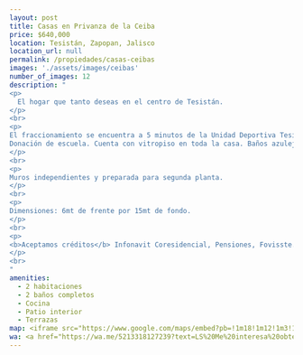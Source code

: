 ```yaml
---
layout: post
title: Casas en Privanza de la Ceiba
price: $640,000
location: Tesistán, Zapopan, Jalisco
location_url: null
permalink: /propiedades/casas-ceibas
images: './assets/images/ceibas'
number_of_images: 12
description: "
<p>
  El hogar que tanto deseas en el centro de Tesistán.
</p>
<br>
<p>
El fraccionamiento se encuentra a 5 minutos de la Unidad Deportiva Tesistán, con ingreso privado al fraccionamiento.
Donación de escuela. Cuenta con vitropiso en toda la casa. Baños azulejeados y muebles de bañ completos.
</p>
<br>
<p>
Muros independientes y preparada para segunda planta.
</p>
<br>
<p>
Dimensiones: 6mt de frente por 15mt de fondo.
</p>
<br>
<p>
<b>Aceptamos créditos</b> Infonavit Coresidencial, Pensiones, Fovisste.
</p>
<br>
"
amenities:
  - 2 habitaciones
  - 2 baños completos
  - Cocina
  - Patio interior
  - Terrazas
map: <iframe src="https://www.google.com/maps/embed?pb=!1m18!1m12!1m3!1d5274.291942749476!2d-103.47782785220136!3d20.8120078033666!2m3!1f0!2f0!3f0!3m2!1i1024!2i768!4f13.1!3m3!1m2!1s0x8428a7ecbedafb3f%3A0xdc8b3202f5227dff!2sPrivanzas%20de%20las%20ceibas!5e0!3m2!1ses!2smx!4v1602562374253!5m2!1ses!2smx" width="600" height="450" frameborder="0" style="border:0;" allowfullscreen="" aria-hidden="false" tabindex="0"></iframe>
wa: <a href="https://wa.me/5213318127239?text=LS%20Me%20interesa%20obtener%20info%20sobre%20Terrenos%20en%20Chapala" class="wa-cta" target="_blank"><i class="fab fa-whatsapp"></i>Contactar a Hogarismo</a>
---
```

